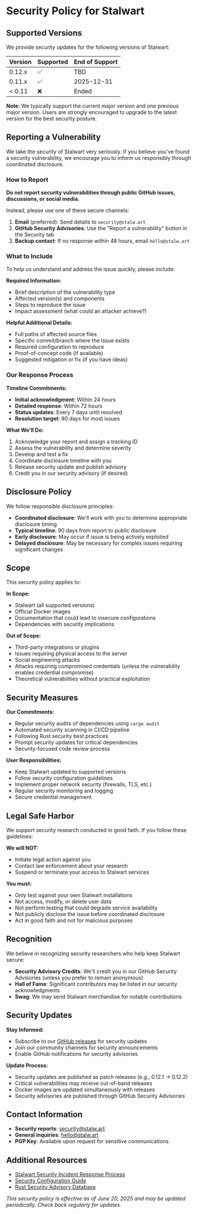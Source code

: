 # Security Policy for Stalwart

## Supported Versions

We provide security updates for the following versions of Stalwart:

| Version | Supported          | End of Support |
| ------- | ------------------ | -------------- |
| 0.12.x  | :white_check_mark: | TBD            |
| 0.11.x  | :white_check_mark: | 2025-12-31     |
| < 0.11  | :x:                | Ended          |

**Note**: We typically support the current major version and one previous major version. Users are strongly encouraged to upgrade to the latest version for the best security posture.

## Reporting a Vulnerability

We take the security of Stalwart very seriously. If you believe you've found a security vulnerability, we encourage you to inform us responsibly through coordinated disclosure.

### How to Report

**Do not report security vulnerabilities through public GitHub issues, discussions, or social media.**

Instead, please use one of these secure channels:

1. **Email** (preferred): Send details to `security@stalw.art`
2. **GitHub Security Advisories**: Use the "Report a vulnerability" button in the Security tab
3. **Backup contact**: If no response within 48 hours, email `hello@stalw.art`

### What to Include

To help us understand and address the issue quickly, please include:

**Required Information:**
- Brief description of the vulnerability type
- Affected version(s) and components
- Steps to reproduce the issue
- Impact assessment (what could an attacker achieve?)

**Helpful Additional Details:**
- Full paths of affected source files
- Specific commit/branch where the issue exists
- Required configuration to reproduce
- Proof-of-concept code (if available)
- Suggested mitigation or fix (if you have ideas)

### Our Response Process

**Timeline Commitments:**
- **Initial acknowledgment**: Within 24 hours
- **Detailed response**: Within 72 hours
- **Status updates**: Every 7 days until resolved
- **Resolution target**: 90 days for most issues

**What We'll Do:**
1. Acknowledge your report and assign a tracking ID
2. Assess the vulnerability and determine severity
3. Develop and test a fix
4. Coordinate disclosure timeline with you
5. Release security update and publish advisory
6. Credit you in our security advisory (if desired)

## Disclosure Policy

We follow responsible disclosure principles:

- **Coordinated disclosure**: We'll work with you to determine appropriate disclosure timing
- **Typical timeline**: 90 days from report to public disclosure
- **Early disclosure**: May occur if issue is being actively exploited
- **Delayed disclosure**: May be necessary for complex issues requiring significant changes

## Scope

This security policy applies to:

**In Scope:**
- Stalwart (all supported versions)
- Official Docker images
- Documentation that could lead to insecure configurations
- Dependencies with security implications

**Out of Scope:**
- Third-party integrations or plugins
- Issues requiring physical access to the server
- Social engineering attacks
- Attacks requiring compromised credentials (unless the vulnerability enables credential compromise)
- Theoretical vulnerabilities without practical exploitation

## Security Measures

**Our Commitments:**
- Regular security audits of dependencies using `cargo audit`
- Automated security scanning in CI/CD pipeline
- Following Rust security best practices
- Prompt security updates for critical dependencies
- Security-focused code review process

**User Responsibilities:**
- Keep Stalwart updated to supported versions
- Follow security configuration guidelines
- Implement proper network security (firewalls, TLS, etc.)
- Regular security monitoring and logging
- Secure credential management

## Legal Safe Harbor

We support security research conducted in good faith. If you follow these guidelines:

**We will NOT:**
- Initiate legal action against you
- Contact law enforcement about your research
- Suspend or terminate your access to Stalwart services

**You must:**
- Only test against your own Stalwart installations
- Not access, modify, or delete user data
- Not perform testing that could degrade service availability
- Not publicly disclose the issue before coordinated disclosure
- Act in good faith and not for malicious purposes

## Recognition

We believe in recognizing security researchers who help keep Stalwart secure:

- **Security Advisory Credits**: We'll credit you in our GitHub Security Advisories (unless you prefer to remain anonymous)
- **Hall of Fame**: Significant contributors may be listed in our security acknowledgments
- **Swag**: We may send Stalwart merchandise for notable contributions

## Security Updates

**Stay Informed:**
- Subscribe to our [GitHub releases](https://github.com/stalwartlabs/stalwart/releases) for security updates
- Join our community channels for security announcements
- Enable GitHub notifications for security advisories

**Update Process:**
- Security updates are published as patch releases (e.g., 0.12.1 → 0.12.2)
- Critical vulnerabilities may receive out-of-band releases
- Docker images are updated simultaneously with releases
- Security advisories are published through GitHub Security Advisories

## Contact Information

- **Security reports**: security@stalw.art
- **General inquiries**: hello@stalw.art
- **PGP Key**: Available upon request for sensitive communications

## Additional Resources

- [Stalwart Security Incident Response Process](SECURITY_PROCESS.md)
- [Security Configuration Guide](https://stalw.art/docs/install/security)
- [Rust Security Advisory Database](https://rustsec.org/)

*This security policy is effective as of June 20, 2025 and may be updated periodically. Check back regularly for updates.*

